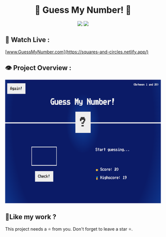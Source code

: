 <h1 align="center">💫 Guess My Number! 💫</h1>

<p align="center"><img src="https://img.shields.io/badge/Created_By-Sayantan_Bera-blue"> <img src="https://img.shields.io/badge/Using-HTML_CSS-red"></p>

<h2>🚀 Watch Live :</h2>

[www.GuessMyNumber.com](https://squares-and-circles.netlify.app/)

<h2>👁️ Project Overview :</h2>

<img src="./Overview/guessMyNumber.png" alt="shields" width="800" height="400&quot;/">

<h2> 💖Like my work ?</h2>

This project needs a ⭐️ from you. Don't forget to leave a star ⭐️.
